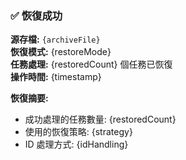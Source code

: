 ### ✅ 恢復成功

**源存檔:** `{archiveFile}`  
**恢復模式:** {restoreMode}  
**任務處理:** {restoredCount} 個任務已恢復  
**操作時間:** {timestamp}  

**恢復摘要:**
- 成功處理的任務數量: {restoredCount}
- 使用的恢復策略: {strategy}
- ID 處理方式: {idHandling}
